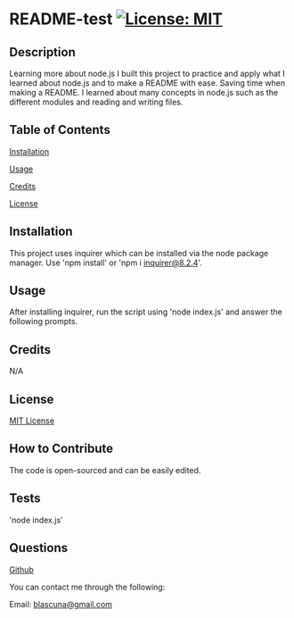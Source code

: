 # README-test [![License: MIT](https://img.shields.io/badge/License-MIT-yellow.svg)](https://opensource.org/licenses/MIT)

  ## Description
  Learning more about node.js I built this project to practice and apply what I learned about node.js and to make a README with ease. Saving time when making a README. I learned about many concepts in node.js such as the different modules and reading and writing files.
  
  ## Table of Contents
  [Installation](#installation)

  [Usage](#usage)

  [Credits](#credits)

  [License](#license)
  
  ## Installation
  This project uses inquirer which can be installed via the node package manager. Use 'npm install' or 'npm i inquirer@8.2.4'.
  
  ## Usage
  After installing inquirer, run the script using 'node index.js' and answer the following prompts.
  
  ## Credits
  N/A
  
  ## License
  [MIT License](https://opensource.org/licenses/MIT)
  
  ## How to Contribute
  The code is open-sourced and can be easily edited.
  
  ## Tests
  'node index.js'
  
  ## Questions
  [Github](https://github.com/brian-lascuna)

  You can contact me through the following:

  Email: blascuna@gmail.com